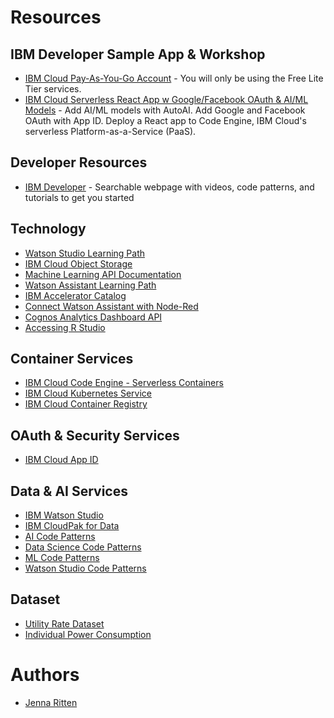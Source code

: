 # Resources

## IBM Developer Sample App & Workshop
- [IBM Cloud Pay-As-You-Go Account](https://ibm.biz/ufhacks2021) - You will only be using the Free Lite Tier services.
- [IBM Cloud Serverless React App w Google/Facebook OAuth & AI/ML Models](/Starter_Kit_1) - Add AI/ML models with AutoAI. Add Google and Facebook OAuth with App ID. Deploy a React app to Code Engine, IBM Cloud's serverless Platform-as-a-Service (PaaS).

## Developer Resources
- [IBM Developer](https://developer.ibm.com/) - Searchable webpage with videos, code patterns, and tutorials to get you started

## Technology

- [Watson Studio Learning Path](https://developer.ibm.com/components/watson-studio/)
- [IBM Cloud Object Storage](https://cloud.ibm.com/docs/cloud-object-storage?topic=cloud-object-storage-getting-started-cloud-object-storage)
- [Machine Learning API Documentation](https://cloud.ibm.com/apidocs/machine-learning)
- [Watson Assistant Learning Path](https://developer.ibm.com/components/watson-assistant/learningpaths/get-started-watson-assistant/)
- [IBM Accelerator Catalog](https://community.ibm.com/accelerators/)
- [Connect Watson Assistant with Node-Red](https://www.ibm.com/cloud/blog/create-a-chatbot-on-ibm-cloud-and-integrate-with-slack-part-1)
- [Cognos Analytics Dashboard API](https://www.ibm.com/docs/en/cognos-analytics/11.1.0?topic=dashboards-creating-dashboard)
- [Accessing R Studio](https://dataplatform.cloud.ibm.com/docs/content/wsj/analyze-data/rstudio-overview.html)

## Container Services
 -  [IBM Cloud Code Engine - Serverless Containers](https://www.ibm.com/cloud/code-engine)
 -  [IBM Cloud Kubernetes Service](https://www.ibm.com/cloud/kubernetes-service)
 -  [IBM Cloud Container Registry](https://www.ibm.com/cloud/container-registry)

## OAuth & Security Services
 -  [IBM Cloud App ID](https://www.ibm.com/cloud/app-id)

## Data & AI Services
 - [IBM Watson Studio](https://www.ibm.com/cloud/watson-studio)
 - [IBM CloudPak for Data](https://www.ibm.com/products/cloud-pak-for-data)
 - [AI Code Patterns](https://developer.ibm.com/?q=%20&DWContentType[0]=Code%20patterns&DWTechnology[0]=Artificial%20intelligence)
 - [Data Science Code Patterns](https://developer.ibm.com/?q=%20&DWContentType[0]=Code%20patterns&DWTechnology[0]=Data%20science)
 - [ML Code Patterns](https://developer.ibm.com/?q=%20&DWContentType[0]=Code%20patterns&DWTechnology[0]=Machine%20learning)
 - [Watson Studio Code Patterns](https://developer.ibm.com/?q=%20&DWContentType[0]=Code%20patterns&DWComponent[0]=Watson%20Studio)

## Dataset
- [Utility Rate Dataset](https://openei.org/wiki/Utility_Rate_Database)
- [Individual Power Consumption](https://github.com/areinhardt/tracebase)

# Authors

- [Jenna Ritten](https://www.linkedin.com/in/jritten/)
